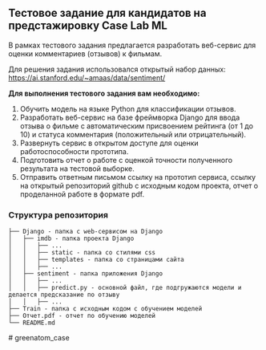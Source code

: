 ## Тестовое задание для кандидатов на предстажировку Case Lab ML

В рамках тестового задания предлагается разработать веб-сервис для оценки комментариев (отзывов) к фильмам.

Для решения задания использовался открытый набор данных: https://ai.stanford.edu/~amaas/data/sentiment/

**Для выполнения тестового задания вам необходимо:**
1. Обучить модель на языке Python для классификации отзывов.
2. Разработать веб-сервис на базе фреймворка Django для ввода отзыва о фильме с автоматическим
присвоением рейтинга (от 1 до 10) и статуса комментария (положительный или отрицательный).
3. Развернуть сервис в открытом доступе для оценки работоспособности прототипа.
4. Подготовить отчет о работе с оценкой точности полученного результата на тестовой выборке.
5. Отправить ответным письмом ссылку на прототип сервиса, ссылку на открытый репозиторий github
с исходным кодом проекта, отчет о проделанной работе в формате pdf.

### Структура репозитория

```
├── Django - папка с web-сервисом на Django
│   ├── imdb - папка проекта Django
│   │   ├── ...
│   │   ├── static - папка со стилями css
│   │   ├── templates - папка со страницами сайта
│   │   ├── ...
│   ├── sentiment - папка приложения Django
│   │   ├── ...
│   │   ├── predict.py - основной файл, где подгружаются модели и делается предсказание по отзыву
│   │   ├── ...
├── Train - папка с исходным кодом с обучением моделей
├── Отчет.pdf - отчет по обучению моделей
└── README.md
```

#   g r e e n a t o m _ c a s e 
 
 
